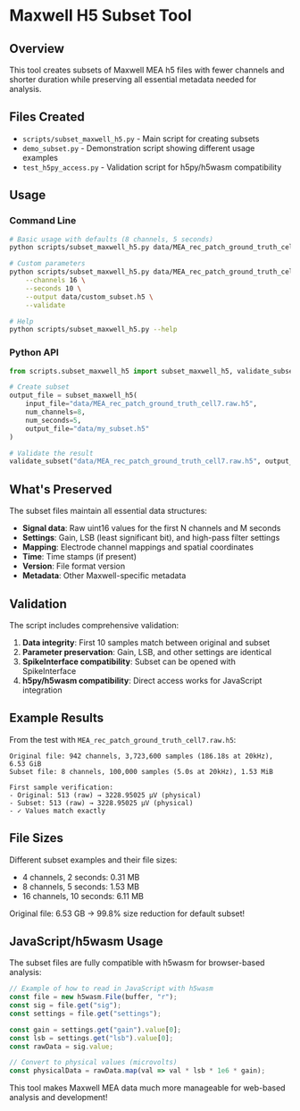 # Maxwell H5 Subset Tool

## Overview

This tool creates subsets of Maxwell MEA h5 files with fewer channels and shorter duration while preserving all essential metadata needed for analysis.

## Files Created

- `scripts/subset_maxwell_h5.py` - Main script for creating subsets
- `demo_subset.py` - Demonstration script showing different usage examples
- `test_h5py_access.py` - Validation script for h5py/h5wasm compatibility

## Usage

### Command Line

```bash
# Basic usage with defaults (8 channels, 5 seconds)
python scripts/subset_maxwell_h5.py data/MEA_rec_patch_ground_truth_cell7.raw.h5

# Custom parameters
python scripts/subset_maxwell_h5.py data/MEA_rec_patch_ground_truth_cell7.raw.h5 \
    --channels 16 \
    --seconds 10 \
    --output data/custom_subset.h5 \
    --validate

# Help
python scripts/subset_maxwell_h5.py --help
```

### Python API

```python
from scripts.subset_maxwell_h5 import subset_maxwell_h5, validate_subset

# Create subset
output_file = subset_maxwell_h5(
    input_file="data/MEA_rec_patch_ground_truth_cell7.raw.h5",
    num_channels=8,
    num_seconds=5,
    output_file="data/my_subset.h5"
)

# Validate the result
validate_subset("data/MEA_rec_patch_ground_truth_cell7.raw.h5", output_file)
```

## What's Preserved

The subset files maintain all essential data structures:

- **Signal data**: Raw uint16 values for the first N channels and M seconds
- **Settings**: Gain, LSB (least significant bit), and high-pass filter settings
- **Mapping**: Electrode channel mappings and spatial coordinates
- **Time**: Time stamps (if present)
- **Version**: File format version
- **Metadata**: Other Maxwell-specific metadata

## Validation

The script includes comprehensive validation:

1. **Data integrity**: First 10 samples match between original and subset
2. **Parameter preservation**: Gain, LSB, and other settings are identical
3. **SpikeInterface compatibility**: Subset can be opened with SpikeInterface
4. **h5py/h5wasm compatibility**: Direct access works for JavaScript integration

## Example Results

From the test with `MEA_rec_patch_ground_truth_cell7.raw.h5`:

```
Original file: 942 channels, 3,723,600 samples (186.18s at 20kHz), 6.53 GiB
Subset file: 8 channels, 100,000 samples (5.0s at 20kHz), 1.53 MiB

First sample verification:
- Original: 513 (raw) → 3228.95025 μV (physical)
- Subset: 513 (raw) → 3228.95025 μV (physical)
- ✓ Values match exactly
```

## File Sizes

Different subset examples and their file sizes:

- 4 channels, 2 seconds: 0.31 MB
- 8 channels, 5 seconds: 1.53 MB  
- 16 channels, 10 seconds: 6.11 MB

Original file: 6.53 GB → 99.8% size reduction for default subset!

## JavaScript/h5wasm Usage

The subset files are fully compatible with h5wasm for browser-based analysis:

```javascript
// Example of how to read in JavaScript with h5wasm
const file = new h5wasm.File(buffer, "r");
const sig = file.get("sig");
const settings = file.get("settings");

const gain = settings.get("gain").value[0];
const lsb = settings.get("lsb").value[0];
const rawData = sig.value;

// Convert to physical values (microvolts)
const physicalData = rawData.map(val => val * lsb * 1e6 * gain);
```

This tool makes Maxwell MEA data much more manageable for web-based analysis and development!
